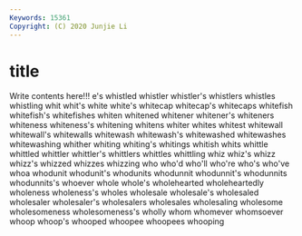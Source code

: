 ```yaml
---
Keywords: 15361
Copyright: (C) 2020 Junjie Li
---
```


# title

Write contents here!!!
e's
whistled 
whistler 
whistler's 
whistlers 
whistles 
whistling 
whit 
whit's 
white 
white's
whitecap 
whitecap's 
whitecaps 
whitefish 
whitefish's 
whitefishes 
whiten 
whitened 
whitener 
whitener's
whiteners 
whiteness 
whiteness's 
whitening 
whitens 
whiter 
whites 
whitest 
whitewall 
whitewall's
whitewalls 
whitewash 
whitewash's 
whitewashed 
whitewashes 
whitewashing 
whither 
whiting 
whiting's 
whitings
whitish 
whits 
whittle 
whittled 
whittler 
whittler's 
whittlers 
whittles 
whittling 
whiz
whiz's 
whizz 
whizz's 
whizzed 
whizzes 
whizzing 
who 
who'd 
who'll 
who're
who's 
who've 
whoa 
whodunit 
whodunit's 
whodunits 
whodunnit 
whodunnit's 
whodunnits 
whodunnits's
whoever 
whole 
whole's 
wholehearted 
wholeheartedly 
wholeness 
wholeness's 
wholes 
wholesale 
wholesale's
wholesaled 
wholesaler 
wholesaler's 
wholesalers 
wholesales 
wholesaling 
wholesome 
wholesomeness 
wholesomeness's 
wholly
whom 
whomever 
whomsoever 
whoop 
whoop's 
whooped 
whoopee 
whoopees 
whooping 
